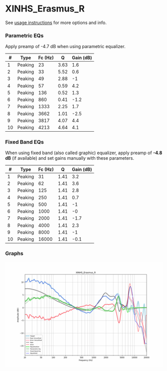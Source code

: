 # XINHS_Erasmus_R
See [usage instructions](https://github.com/jaakkopasanen/AutoEq#usage) for more options and info.

### Parametric EQs
Apply preamp of -4.7 dB when using parametric equalizer.

|   # | Type    |   Fc (Hz) |    Q |   Gain (dB) |
|-----|---------|-----------|------|-------------|
|   1 | Peaking |        23 | 3.63 |         1.6 |
|   2 | Peaking |        33 | 5.52 |         0.6 |
|   3 | Peaking |        49 | 2.88 |        -1   |
|   4 | Peaking |        57 | 0.59 |         4.2 |
|   5 | Peaking |       136 | 0.52 |         1.3 |
|   6 | Peaking |       860 | 0.41 |        -1.2 |
|   7 | Peaking |      1333 | 2.25 |         1.7 |
|   8 | Peaking |      3662 | 1.01 |        -2.5 |
|   9 | Peaking |      3817 | 4.07 |         4.4 |
|  10 | Peaking |      4213 | 4.64 |         4.1 |

### Fixed Band EQs
When using fixed band (also called graphic) equalizer, apply preamp of **-4.8 dB** (if available) and set gains manually with these parameters.

|   # | Type    |   Fc (Hz) |    Q |   Gain (dB) |
|-----|---------|-----------|------|-------------|
|   1 | Peaking |        31 | 1.41 |         3.2 |
|   2 | Peaking |        62 | 1.41 |         3.6 |
|   3 | Peaking |       125 | 1.41 |         2.8 |
|   4 | Peaking |       250 | 1.41 |         0.7 |
|   5 | Peaking |       500 | 1.41 |        -1   |
|   6 | Peaking |      1000 | 1.41 |        -0   |
|   7 | Peaking |      2000 | 1.41 |        -1.7 |
|   8 | Peaking |      4000 | 1.41 |         2.3 |
|   9 | Peaking |      8000 | 1.41 |        -1   |
|  10 | Peaking |     16000 | 1.41 |        -0.1 |

### Graphs
![](./XINHS_Erasmus_R.png)

